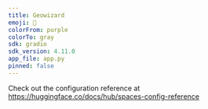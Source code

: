 ```yaml
---
title: Geowizard
emoji: 🦀
colorFrom: purple
colorTo: gray
sdk: gradio
sdk_version: 4.11.0
app_file: app.py
pinned: false
---
```


Check out the configuration reference at https://huggingface.co/docs/hub/spaces-config-reference
